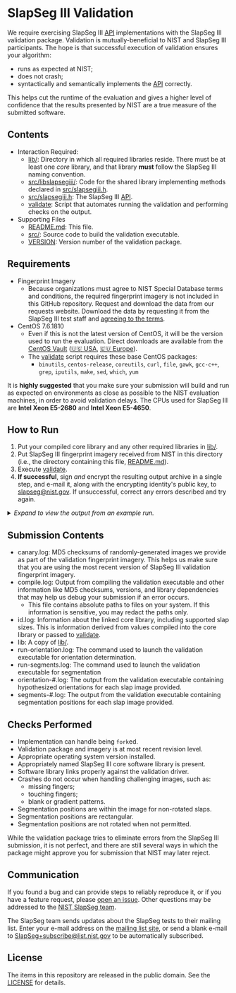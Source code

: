 SlapSeg III Validation
======================

We require exercising SlapSeg III [API] implementations with the SlapSeg III
validation package. Validation is mutually-beneficial to NIST and SlapSeg III
participants. The hope is that successful execution of validation ensures your
algorithm:

 * runs as expected at NIST;
 * does not crash;
 * syntactically and semantically implements the [API] correctly.

This helps cut the runtime of the evaluation and gives a higher
level of confidence that the results presented by NIST are a true measure of
the submitted software.

Contents
--------
 * Interaction Required:
   - [lib/]: Directory in which all required libraries reside. There must be at
     least one *core* library, and that library **must** follow the SlapSeg III
     naming convention.
   - [src/libslapsegiii/]: Code for the shared library implementing methods
     declared in [src/slapsegiii.h].
   - [src/slapsegiii.h]: The SlapSeg III [API].
   - [validate]: Script that automates running the validation and performing
     checks on the output.
 * Supporting Files
   - [README.md]: This file.
   - [src/]: Source code to build the validation executable.
   - [VERSION]: Version number of the validation package.

Requirements
------------

 * Fingerprint Imagery
   - Because organizations must agree to NIST Special Database terms and conditions, the required fingerprint imagery is not included in this GitHub repository. Request and download the data from our requests website. Download the data by requesting it from the SlapSeg III test staff and [agreeing to the terms].
 * CentOS 7.6.1810
   - Even if this is not the latest version of CentOS, it will be the version
     used to run the evaluation. Direct downloads are available from the [CentOS
     Vault] ([🇺🇸 USA], [🇪🇺 Europe]).
   - The [validate] script  requires these base CentOS packages:
      - `binutils`, `centos-release`, `coreutils`, `curl`, `file`, `gawk`,
        `gcc-c++`, `grep`, `iputils`, `make`, `sed`, `which`, `yum`

It is **highly suggested** that you make sure your submission will build and run
as expected on environments as close as possible to the NIST evaluation
machines, in order to avoid validation delays. The CPUs used for SlapSeg III are
**Intel Xeon E5-2680** and **Intel Xeon E5-4650**.

How to Run
----------
 1. Put your compiled core library and any other required libraries in [lib/].
 2. Put SlapSeg III fingerprint imagery received from NIST in this directory
    (i.e., the directory containing this file, [README.md]).
 3. Execute [validate].
 4. **If successful**, sign *and* encrypt the resulting output archive in a
    single step, and e-mail it, along with the encrypting identity's public key,
    to slapseg@nist.gov. If unsuccessful, correct any errors described and try
    again.

<details>
  <summary><em>Expand to view the output from an example run.</em></summary>

```
$ cp /path/to/libslapsegiii_nfseg_5001.so lib/
$ cp /path/to/slapsegiii_validation_images_*.tar.gz .
$ ./validate

SlapSeg III Validation (201904051243) -- Fri Apr  5 12:44:04 EDT 2019
================================================================================
Checking for required packages... [OKAY]
Checking for previous validation attempts... [OKAY]
Checking validation version... (201904051243) [OKAY]
Checking OS and version... (CentOS 7.6.1810) [OKAY]
Checking for validation images... [DEFER]
Expanding slapsegiii_validation_images_twoinch-201902130947.tar.gz... [OKAY]
Expanding slapsegiii_validation_images_threeinch-201902130947.tar.gz... [OKAY]
Checking for validation images... [OKAY]
Checking validation image versions... [OKAY]
Looking for core library... (libslapsegiii_nfseg_5001.so) [OKAY]
Checking for known environment variables... [OKAY]
Building... [OKAY]
Checking API version... [OKAY]
Checking that you have all necessary kinds of images... [OKAY]
Running segmentation... [OKAY]
Checking segmentation logs... [OKAY]
Running orientation determination... [OKAY]
Checking orientation logs... [OKAY]
Creating validation submission... (validation_nfseg_5001.tar.gz) [OKAY]

================================================================================
You have successfully completed the first step in SlapSegIII validation. Please
sign and encrypt this file, send it to slapseg@nist.gov, and await a
notification.

validation_nfseg_5001.tar.gz

Example encryption:
gpg --output validation_nfseg_5001.tar.gz.asc \
    --default-key jdoe@nfseg.com \
    --recipient slapseg@nist.gov \
    --recipient jdoe@nfseg.com \
    --armor --sign --encrypt \
    validation_nfseg_5001.tar.gz

Additionally, be sure to include the public key of the identity that signed the
validation package. This key must be the key whose key fingerprint was printed
on the SlapSegIII application.

Example public key extraction:
gpg --output nfseg_5001_public_key.asc --armor \
    --export jdoe@nfseg.com
================================================================================
********************************************************************************
Fri Apr  5 12:50:11 EDT 2019
```
</details>

Submission Contents
-------------------
 * canary.log: MD5 checksums of randomly-generated images we provide as part of
   the validation fingerprint imagery. This helps us make sure that you are
   using the most recent version of SlapSeg III validation fingerprint imagery.
 * compile.log: Output from compiling the validation executable and other
   information like MD5 checksums, versions, and library dependencies that may
   help us debug your submission if an error occurs.
    - This file contains absolute paths to files on your system. If this
      information is sensitive, you may redact the paths only.
 * id.log: Information about the linked core library, including supported slap
   sizes. This is information derived from values compiled into the core library
   or passed to [validate].
 * lib: A copy of [lib/].
 * run-orientation.log: The command used to launch the validation executable
   for orientation determination.
 * run-segments.log: The command used to launch the validation executable for
   segmentation
 * orientation-#.log: The output from the validation executable containing
   hypothesized orientations for each slap image provided.
 * segments-#.log: The output from the validation executable containing
   segmentation positions for each slap image provided.

Checks Performed
----------------

 * Implementation can handle being `fork`ed.
 * Validation package and imagery is at most recent revision level.
 * Appropriate operating system version installed.
 * Appropriately named SlapSeg III core software library is present.
 * Software library links properly against the validation driver.
 * Crashes do not occur when handling challenging images, such as:
   - missing fingers;
   - touching fingers;
   - blank or gradient patterns.
 * Segmentation positions are within the image for non-rotated slaps.
 * Segmentation positions are rectangular.
 * Segmentation positions are not rotated when not permitted.

While the validation package tries to eliminate errors from the SlapSeg III
submission, it is not perfect, and there are still several ways in which the
package might approve you for submission that NIST may later reject.

Communication
-------------
If you found a bug and can provide steps to reliably reproduce it, or if you
have a feature request, please [open an issue]. Other questions may be addressed
to the [NIST SlapSeg team].

The SlapSeg team sends updates about the SlapSeg tests to their mailing list.
Enter your e-mail address on the [mailing list site], or send a blank e-mail to
SlapSeg+subscribe@list.nist.gov to be automatically subscribed.

License
-------
The items in this repository are released in the public domain. See the
[LICENSE] for details.

[API]: https://pages.nist.gov/slapseg/doc/slapsegiii/api/
[CentOS Vault]: http://vault.centos.org/
[🇺🇸 USA]: http://mirror.umd.edu/centos/7.6.1810/isos/x86_64/CentOS-7-x86_64-Everything-1810.iso
[🇪🇺 Europe]: http://centos.mirrors.proxad.net/7.6.1810/isos/x86_64/CentOS-7-x86_64-Everything-1810.iso
[lib/]: https://github.com/usnistgov/slapseg/blob/master/slapsegiii/validation/lib
[src/libslapsegiii/]: https://github.com/usnistgov/slapseg/blob/master/slapsegiii/validation/src/libslapsegiii
[src/slapsegiii.h]: https://github.com/usnistgov/slapseg/blob/master/slapsegiii/validation/src/slapsegiii.h
[bin/]: https://github.com/usnistgov/slapseg/blob/master/slapsegiii/validation/bin
[README.md]: https://github.com/usnistgov/slapseg/blob/master/slapsegiii/validation/README.md
[src/]: https://github.com/usnistgov/slapseg/blob/master/slapsegiii/validation/src
[VERSION]: https://github.com/usnistgov/slapseg/blob/master/slapsegiii/validation/VERSION
[validate]: https://github.com/usnistgov/slapseg/blob/master/slapsegiii/validation/validate
[NIST SlapSeg team]: mailto:slapseg@nist.gov
[open an issue]: https://github.com/usnistgov/slapseg/issues
[mailing list site]: https://groups.google.com/a/list.nist.gov/forum/#!forum/slapseg/join
[LICENSE]: https://github.com/usnistgov/slapseg/blob/master/LICENSE.md
[test plan]: https://pages.nist.gov/slapseg/doc/slapsegiii/testplan.pdf
[agreeing to the terms]: https://nigos.nist.gov/datasets/slapsegiii_validation/request
